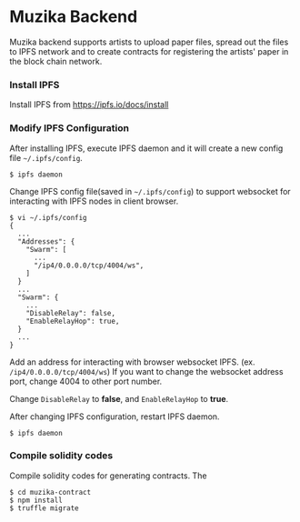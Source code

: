 
# Muzika Backend

Muzika backend supports artists to upload paper files, spread out the files to IPFS network and to create contracts
for registering the artists' paper in the block chain network.

### Install IPFS
Install IPFS from https://ipfs.io/docs/install

### Modify IPFS Configuration
After installing IPFS, execute IPFS daemon and it will create a new config file `~/.ipfs/config`.

```
$ ipfs daemon
```

Change IPFS config file(saved in `~/.ipfs/config`) to support websocket for interacting with IPFS nodes in
client browser.

```
$ vi ~/.ipfs/config
{
  ...
  "Addresses": {
    "Swarm": [
      ...
      "/ip4/0.0.0.0/tcp/4004/ws",
    ]
  }
  ...
  "Swarm": {
    ...
    "DisableRelay": false,
    "EnableRelayHop": true,
  }
  ...
}
```

Add an address for interacting with browser websocket IPFS. (ex. `/ip4/0.0.0.0/tcp/4004/ws`) If you want to change
the websocket address port, change 4004 to other port number.

Change `DisableRelay` to **false**, and `EnableRelayHop` to **true**.

After changing IPFS configuration, restart IPFS daemon.

```
$ ipfs daemon
```

### Compile solidity codes

Compile solidity codes for generating contracts. The

```
$ cd muzika-contract
$ npm install
$ truffle migrate
```